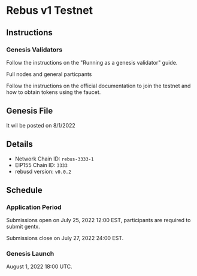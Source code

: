 # Rebus v1 Testnet

## Instructions

### Genesis Validators

Follow the instructions on the "Running as a genesis validator" guide.

Full nodes and general particpants

Follow the instructions on the official documentation to join the testnet and how to obtain tokens using the faucet.

## Genesis File

It wil be posted on 8/1/2022

## Details

- Network Chain ID: `rebus-3333-1`
- EIP155 Chain ID: `3333`
- rebusd version: `v0.0.2`

## Schedule

### Application Period

Submissions open on July 25, 2022 12:00 EST, participants are required to submit gentx.

Submissions close on July 27, 2022 24:00 EST.

### Genesis Launch

August 1, 2022 18:00 UTC.